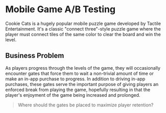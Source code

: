 # Mobile Game A/B Testing

Cookie Cats is a hugely popular mobile puzzle game developed by Tactile Entertainment. It's a classic "connect three"-style puzzle game where the player must connect tiles of the same color to clear the board and win the level. 

## Business Problem

As players progress through the levels of the game, they will occasionally encounter gates that force them to wait a non-trivial amount of time or make an in-app purchase to progress. In addition to driving in-app purchases, these gates serve the important purpose of giving players an enforced break from playing the game, hopefully resulting in that the player's enjoyment of the game being increased and prolonged.

> Where should the gates be placed to maximize player retention? 


